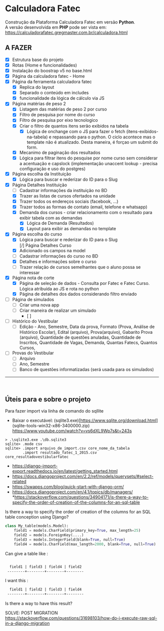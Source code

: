 # Calculadora Fatec  
Construção da Plataforma Calculadora Fatec em versão **Python**.  
A versão desenvolvida em **PHP** pode ser vista em: <https://calculadorafatec.gregmaster.com.br/calculadora.html>

## A FAZER  
- [x] Estrutura base do projeto    
- [x] Rotas (Home e funcionalidades)     
- [x] Instalação do boostrap v5 no base.html    
- [x] Página da calculadora fatec - Home  
- [x] Página da ferramenta calculadora fatec  
    - [x] Replica do layout  
    - [x] Separado o conteúdo em includes  
    - [x] funcionalidade da lógica de cálculo via JS  
- [x] Página matérias de peso 2  
    - [x] Listagem das matérias de peso 2 por curso  
    - [x] Filtro de pesquisa por nome do curso 
    - [x] Filtro de pesquisa por eixo tecnologico  
    - [x] Criar o filtro de quantos itens serão exibidos na tabela  
        - [x] Lógica de onchange com o JS para fazer o fetch (itens-exibidos-na-tabela) e repassando para o python. O ciclo acontece mas o template não é atualizado. Desta maneira, é forçao um submit do form.
    - [x] Mecanimo de paginação dos resultados  
    - [x] Lógica para filtrar itens do pesquise por nome curso sem considerar a acentuação e capslock  (implementação unaccent lookup - precisa configuração e uso do postgres)
- [x] Página escolha da Instituição       
    - [x] Lógica para buscar e rederizar do ID para o Slug  
- [x] Página Detalhes Instituição  
    - [ ] Cadastrar informações da instituição  no BD
    - [x] Trazer as listas de cursos ofertados na unidade    
    - [x] Trazer todos os endereços sociais (facebook, ...)  
    - [x] Trazer todos as formas de contato (email, telefone e whatsapp)      
    - [x] Demanda dos cursos - criar relacionamento com o resultado para exibir tabela com  as demandas  
        - [x] Lógica de Demanda (Resultados)  
        - [x] Layout para exibir as demandas no template  
- [x] Página escolha do curso  
    - [x] Lógica para buscar e rederizar do ID para o Slug   
[/] Página Detalhes Curso  
    - [x] Adicionado os campos na model  
    - [ ] Cadastrar informações do curso  no BD
    - [x] Detalhes e informações sobre o curso  
    - [ ]  Trazer relação de cursos semelhantes que o aluno possa se interessar  
- [x] Página nota de corte    
    - [x] Página de seleção de dados - Consulta por Fatec e Fatec Curso. Lógica atribuída ao JS e rota no python  
    - [x] Página de detalhes dos dados considerando filtro enviado  
- [ ] Página de simulados   
    - [ ] Criar uma nova app  
    - [ ] Criar maneira de realizar um simulado
        - [ ] 
- [ ] Histórico  do Vestibular
    - [ ] Edição - Ano, Semestre, Data da prova, Formato (Prova, Análise de Histórico Escolar), Edital (arquivo), Prova(arquivo), Gabarito Prova (arquivo), Quantidade de questões anuladas, Quantidade de Inscritos, Quantidade de Vagas, Demanda, Quantas Fatecs, Quantos Cursos, 
- [ ] Provas do Vestibular    
    - [ ] Arquivo
    - [ ] Ano, Semestre
    - [ ] Banco de questões informatizadas (será usada para os simulados)
***
<br />

## Úteis para e sobre o projeto

Para fazer import via linha de comando do sqllite
* Baixar o executável: (sqlite3.exe)[https://www.sqlite.org/download.html] (sqlite-tools-win32-x86-3400000.zip)
https://www.youtube.com/watch?v=vs6dXL9Wp7s&t=243s

``` sheel
> .\sqlite3.exe .\db.sqlite3
sqlite> .mode csv
sqlite> .import arquivo_de_import.csv core_nome_da_tabela
        .import resultado_fatec_1_2015.csv core_resultadovestibularfatec
``` 

* https://django-import-export.readthedocs.io/en/latest/getting_started.html
* https://docs.djangoproject.com/en/2.2/ref/models/querysets/#select-related
* https://swapps.com/blog/quick-start-with-django-orm/
* https://docs.djangoproject.com/en/4.1/topics/db/managers/
*https://stackoverflow.com/questions/34904171/is-there-a-way-to-specify-the-order-of-creation-of-the-columns-for-an-sql-table  

Is there a way to specify the order of creation of the columns for an SQL table conception using Django?

``` python
class My_table(models.Model):
    field1 = models.CharField(primary_key=True, max_length=25)
    field2 = models.ForeignKey(....)
    field3 = models.IntegerField(blank=True, null=True)
    field4 = models.CharField(max_length=2000, blank=True, null=True)
```    
Can give a table like :

```html

  field1 | field3 | field4 | field2  
 --------+--------+--------+--------
```

I want this :

```html
  field1 | field2 | field3 | field4  
 --------+--------+--------+--------
```

Is there a way to have this result?

SOLVE:
POST MIGRATION
https://stackoverflow.com/questions/31698103/how-do-i-execute-raw-sql-in-a-django-migration
